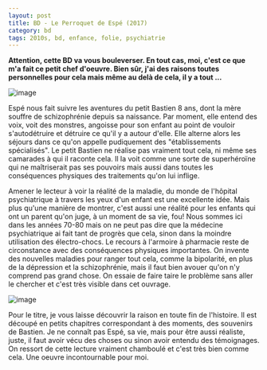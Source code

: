 ```yaml
---
layout: post
title: BD - Le Perroquet de Espé (2017)
category: bd
tags: 2010s, bd, enfance, folie, psychiatrie
---
```

**Attention, cette BD va vous bouleverser. En tout cas, moi, c'est ce que m'a fait ce petit chef d'oeuvre. Bien sûr, j'ai des raisons toutes personnelles pour cela mais même au delà de cela, il y a tout ...**

![image](https://filedn.eu/llqi9IBxlYouGRXYG2xlROb/img/2017/perroquet3.png)

Espé nous fait suivre les aventures du petit Bastien 8 ans, dont la mère souffre de schizophrénie depuis sa naissance. Par moment, elle entend des voix, voit des monstres, angoisse pour son enfant au point de vouloir s'autodétruire et détruire ce qu'il y a autour d'elle. Elle alterne alors les séjours dans ce qu'on appelle pudiquement des "établissements spécialisés". Le petit Bastien ne réalise pas vraiment tout cela, ni même ses camarades à qui il raconte cela. Il la voit comme une sorte de superhéroïne qui ne maîtriserait pas ses pouvoirs mais aussi dans toutes les conséquences physiques des traitements qu'on lui inflige.

Amener le lecteur à voir la réalité de la maladie, du monde de l'hôpital psychiatrique à travers les yeux d'un enfant est une excellente idée. Mais plus qu'une manière de montrer, c'est aussi une réalité pour les enfants qui ont un parent qu'on juge, à un moment de sa vie, fou! Nous sommes ici dans les années 70-80 mais on ne peut pas dire que la médecine psychiatrique ai fait tant de progrès que cela, sinon dans la moindre utilisation des électro-chocs. Le recours à l'armoire à pharmacie reste de circonstance avec des conséquences physiques importantes. On invente des nouvelles maladies pour ranger tout cela, comme la bipolarité, en plus de la dépression et la schizophrénie, mais il faut bien avouer qu'on n'y comprend pas grand chose. On essaie de faire taire le problème sans aller le chercher et c'est très visible dans cet ouvrage.

![image](https://filedn.eu/llqi9IBxlYouGRXYG2xlROb/img/2017/perroquet1.png)

Pour le titre, je vous laisse découvrir la raison en toute fin de l'histoire. Il est découpé en petits chapitres correspondant à des moments, des souvenirs de Bastien. Je ne connaît pas Espé, sa vie, mais pour être aussi réaliste, juste, il faut avoir vécu des choses ou sinon avoir entendu des témoignages. On ressort de cette lecture vraiment chamboulé et c'est très bien comme cela. Une oeuvre incontournable pour moi.
